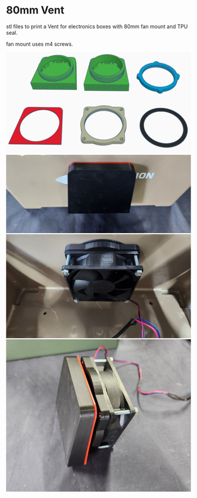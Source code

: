 # 80mm Vent

stl files to print a Vent for electronics boxes with 80mm fan mount and TPU seal.

fan mount uses m4 screws.



<img src=https://github.com/DnG-Crafts/3D_Printables/blob/main/80mm%20Vent/image.jpg><br>
<img src=https://github.com/DnG-Crafts/3D_Printables/blob/main/80mm%20Vent/image1.jpg><br>
<img src=https://github.com/DnG-Crafts/3D_Printables/blob/main/80mm%20Vent/image2.jpg><br>
<img src=https://github.com/DnG-Crafts/3D_Printables/blob/main/80mm%20Vent/image3.jpg><br>



